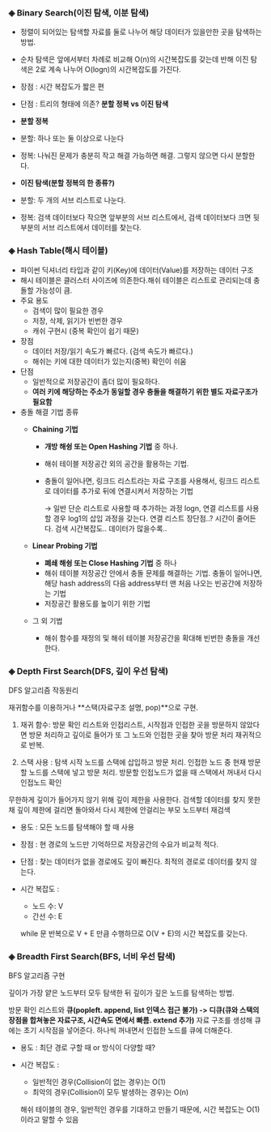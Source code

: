 ### ◈ Binary Search(이진 탐색, 이분 탐색)

- 정렬이 되어있는 탐색할 자료를 둘로 나누어 해당 데이터가 있을만한 곳을 탐색하는 방법.
- 순차 탐색은 앞에서부터 차례로 비교해 O(n)의 시간복잡도를 갖는데 반해 이진 탐색은 2로 계속 나누어 O(logn)의 시간복잡도를 가진다.
- 장점 : 시간 복잡도가 짧은 편
- 단점 : 트리의 형태에 의존?
**분할 정복 vs 이진 탐색** 
- **분할 정복** 
- 분할: 하나 또는 둘 이상으로 나눈다
- 정복: 나눠진 문제가 충분히 작고 해결 가능하면 해결. 그렇지 않으면 다시 분할한다.

- **이진 탐색(분할 정복의 한 종류?)**
- 분할: 두 개의 서브 리스트로 나눈다.
- 정복: 검색 데이터보다 작으면 앞부분의 서브 리스트에서, 검색 데이터보다 크면 뒷부분의 서브 리스트에서 데이터를 찾는다.

### ◈ Hash Table(해시 테이블)

- 파이썬 딕셔너리 타입과 같이 키(Key)에 데이터(Value)를 저장하는 데이터 구조
- 해시 테이블은 클러스터 사이즈에 의존한다.해쉬 테이블은 리스트로 관리되는데 충돌할 가능성이 큼.
- 주요 용도
    - 검색이 많이 필요한 경우
    - 저장, 삭제, 읽기가 빈번한 경우
    - 캐쉬 구현시 (중복 확인이 쉽기 때문)
- 장점
    - 데이터 저장/읽기 속도가 빠르다. (검색 속도가 빠르다.)
    - 해쉬는 키에 대한 데이터가 있는지(중복) 확인이 쉬움
- 단점
    - 일반적으로 저장공간이 좀더 많이 필요하다.
    - **여러 키에 해당하는 주소가 동일할 경우 충돌을 해결하기 위한 별도 자료구조가 필요함**
- 충돌 해결 기법 종류
    - **Chaining 기법**
        - **개방 해슁 또는 Open Hashing 기법** 중 하나.
        - 해쉬 테이블 저장공간 외의 공간을 활용하는 기법.
        - 충돌이 일어나면, 링크드 리스트라는 자료 구조를 사용해서, 링크드 리스트로 데이터를 추가로 뒤에 연결시켜서 저장하는 기법
            
            → 일반 단순 리스트로 사용할 때 추가하는 과정 logn, 연결 리스트를 사용할 경우 log1의 삽입 과정을 갖는다. 연결 리스트 장단점..? 시간이 줄어든다. 검색 시간복잡도.. 데이터가 많을수록.. 
            
    - **Linear Probing 기법**
        - **폐쇄 해슁 또는 Close Hashing 기법** 중 하나
        - 해쉬 테이블 저장공간 안에서 충돌 문제를 해결하는 기법. 충돌이 일어나면, 해당 hash address의 다음 address부터 맨 처음 나오는 빈공간에 저장하는 기법
        - 저장공간 활용도를 높이기 위한 기법
    - 그 외 기법
        - 해쉬 함수를 재정의 및 해쉬 테이블 저장공간을 확대해 빈번한 충돌을 개선한다.

### ◈ Depth First Search(DFS, 깊이 우선 탐색)

DFS 알고리즘 작동원리

재귀함수를 이용하거나 **스택(자료구조 설명, pop)**으로 구현.

1. 재귀 함수: 방문 확인 리스트와 인접리스트,  시작점과 인접한 곳을 방문하지 않았다면  방문 처리하고 깊이로 들어가 또 그 노드와 인접한 곳을 찾아 방문 처리 재귀적으로 반복.

2. 스택 사용 : 탐색 시작 노드를 스택에 삽입하고 방문 처리. 인접한 노드 중 현재 방문할 노드를 스택에 넣고 방문 처리. 방문할 인접노드가 없을 때 스택에서 꺼내서 다시 인접노드 확인

무한하게 깊이가 들어가지 않기 위해 깊이 제한을 사용한다. 검색할 데이터를 찾지 못한 채 깊이 제한에 걸리면 돌아와서 다시 제한에 안걸리는 부모 노드부터 재검색

- 용도 : 모든 노드를 탐색해야 할 때 사용
- 장점 : 현 경로의 노드만 기억하므로 저장공간의 수요가 비교적 적다.
- 단점 : 찾는 데이터가 없을 경로에도 깊이 빠진다. 최적의 경로로 데이터를 찾지 않는다.
- 시간 복잡도 :
    - 노드 수: V
    - 간선 수: E

    while 문 반복으로 V + E 만큼 수행하므로 O(V + E)의 시간 복잡도를 갖는다.
    

### ◈ Breadth First Search(BFS, 너비 우선 탐색)

BFS 알고리즘 구현

깊이가 가장 얕은 노드부터 모두 탐색한 뒤 깊이가 깊은 노드를 탐색하는 방법.

방문 확인 리스트와 **큐(popleft. append, list 인덱스 접근 불가) -> 디큐(큐와 스택의 장점을 합쳐놓은 자료구조, 시간속도 면에서 빠름. extend 추가)** 자료 구조를 생성해 큐에는 초기 시작점을 넣어준다. 하나씩 꺼내면서 인접한 노드를 큐에 더해준다. 
- 용도 : 최단 경로 구할 때 or 방식이 다양할 때?

- 시간 복잡도 :
    - 일반적인 경우(Collision이 없는 경우)는 O(1)
    - 최악의 경우(Collision이 모두 발생하는 경우)는 O(n)
    
    해쉬 테이블의 경우, 일반적인 경우를 기대하고 만들기 때문에, 시간 복잡도는 O(1) 이라고 말할 수 있음
